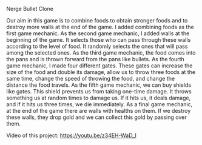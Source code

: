 Nerge Bullet Clone

Our aim in this game is to combine foods to obtain stronger foods and to destroy more walls at the end of the game. I added combining foods as the first game mechanic. As the second game mechanic, I added walls at the beginning of the game. It selects those who can pass through these walls according to the level of food. It randomly selects the ones that will pass among the selected ones. As the third game mechanic, the food comes into the pans and is thrown forward from the pans like bullets. As the fourth game mechanic, I made four different gates. These gates can increase the size of the food and double its damage, allow us to throw three foods at the same time, change the speed of throwing the food, and change the distance the food travels. As the fifth game mechanic, we can buy shields like gates. This shield prevents us from taking one-time damage. It throws something us at random times to damage us. If it hits us, it deals damage, and if it hits us three times, we die immediately. As a final game mechanic, at the end of the game there are walls with healths on them. If we destroy these walls, they drop gold and we can collect this gold by passing over them.

Video of this project: 
https://youtu.be/z34EH-WaD_I
